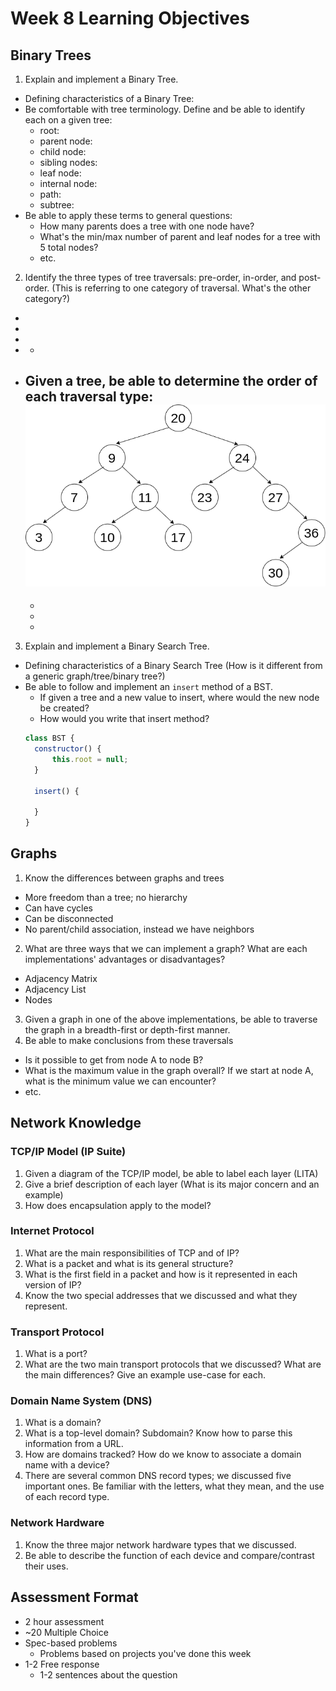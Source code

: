 # Week 8 Learning Objectives

## Binary Trees
1. Explain and implement a Binary Tree.
  - Defining characteristics of a Binary Tree:
  - Be comfortable with tree terminology. Define and be able to identify each on a given tree:
    - root: 
    - parent node: 
    - child node: 
    - sibling nodes: 
    - leaf node: 
    - internal node: 
    - path: 
    - subtree: 
  - Be able to apply these terms to general questions:
    - How many parents does a tree with one node have?
    - What's the min/max number of parent and leaf nodes for a tree with 5 total nodes?
    - etc.

2. Identify the three types of tree traversals: pre-order, in-order, and post-order. (This is referring to one category of traversal. What's the other category?)
  - 
  - 
  - 
  - *
  - Given a tree, be able to determine the order of each traversal type:
    ![Number tree](./number-tree.png)
    - 
    - 
    - 
    - 

3. Explain and implement a Binary Search Tree.
  - Defining characteristics of a Binary Search Tree (How is it different from a generic graph/tree/binary tree?)
  - Be able to follow and implement an `insert` method of a BST.
    - If given a tree and a new value to insert, where would the new node be created?
    - How would you write that insert method?
    ```javascript
    class BST {
      constructor() {
          this.root = null;
      }

      insert() {
        
      }
    }
    ```

## Graphs
1. Know the differences between graphs and trees
- More freedom than a tree; no hierarchy
- Can have cycles
- Can be disconnected
- No parent/child association, instead we have neighbors 
2. What are three ways that we can implement a graph? What are each implementations' advantages or disadvantages?
- Adjacency Matrix
- Adjacency List
- Nodes
3. Given a graph in one of the above implementations, be able to traverse the graph in a breadth-first or depth-first manner.
4. Be able to make conclusions from these traversals
  - Is it possible to get from node A to node B?
  - What is the maximum value in the graph overall? If we start at node A, what is the minimum value we can encounter?
  - etc.

## Network Knowledge
  ### TCP/IP Model (IP Suite)
  1. Given a diagram of the TCP/IP model, be able to label each layer (LITA)
  2. Give a brief description of each layer (What is its major concern and an example)
  3. How does encapsulation apply to the model?

  ### Internet Protocol
  1. What are the main responsibilities of TCP and of IP?
  2. What is a packet and what is its general structure?
  3. What is the first field in a packet and how is it represented in each version of IP?
  4. Know the two special addresses that we discussed and what they represent.

  ### Transport Protocol
  1. What is a port?
  2. What are the two main transport protocols that we discussed? What are the main differences? Give an example use-case for each.

  ### Domain Name System (DNS)
  1. What is a domain?
  2. What is a top-level domain? Subdomain? Know how to parse this information from a URL.
  3. How are domains tracked? How do we know to associate a domain name with a device?
  4. There are several common DNS record types; we discussed five important ones. Be familiar with the letters, what they mean, and the use of each record type.

  ### Network Hardware
  1. Know the three major network hardware types that we discussed.
  2. Be able to describe the function of each device and compare/contrast their uses.

## Assessment Format
- 2 hour assessment
- ~20 Multiple Choice
- Spec-based problems
  - Problems based on projects you've done this week
- 1-2 Free response
  - 1-2 sentences about the question